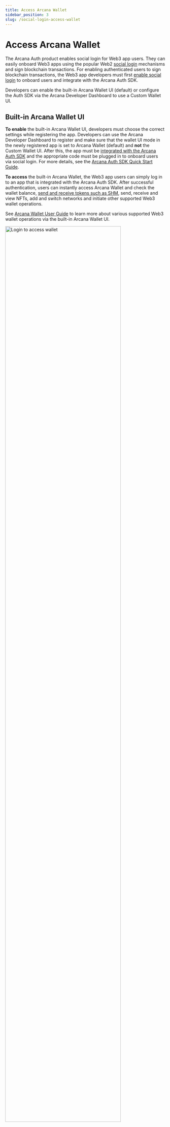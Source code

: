 ```yaml
---
title: Access Arcana Wallet
sidebar_position: 3
slug: /social-login-access-wallet
---
```


# Access Arcana Wallet

The Arcana Auth product enables social login for Web3 app users. They can easily onboard Web3 apps using the popular Web2 [social login](social-login-intro) mechanisms and sign blockchain transactions. For enabling authenticated users to sign blockchain transactions, the Web3 app developers must first [enable social login](social-login-enable) to onboard users and integrate with the Arcana Auth SDK.

Developers can enable the built-in Arcana Wallet UI (default) or configure the Auth SDK via the Arcana Developer Dashboard to use a Custom Wallet UI.

## Built-in Arcana Wallet UI

**To enable** the built-in Arcana Wallet UI, developers must choose the correct settings while registering the app. Developers can use the Arcana Developer Dashboard to register and make sure that the wallet UI mode in the newly registered app is set to Arcana Wallet (default) and **not** the Custom Wallet UI. After this, the app must be [integrated with the Arcana Auth SDK](https://docs.arcana.network/howto/integrate-app/index.html) and the appropriate code must be plugged in to onboard users via social login. For more details, see the [Arcana Auth SDK Quick Start Guide](https://docs.dev.arcana.network/auth-quick-start.html).

**To access** the built-in Arcana Wallet, the Web3 app users can simply log in to an app that is integrated with the Arcana Auth SDK. After successful authentication, users can instantly access Arcana Wallet and check the wallet balance, [send and receive tokens such as SHM](social-login-send-shm), send, receive and view NFTs, add and switch networks and initiate other supported Web3 wallet operations.

See [Arcana Wallet User Guide](https://docs.dev.arcana.network/user-guides/wallet-ui/index.html) to learn more about various supported Web3 wallet operations via the built-in Arcana Wallet UI.

<img src="/img/arcana/arcana-wallet.gif" alt="Login to access wallet" width="85%"/>

## Custom Wallet UI

The custom wallet UI option is a one-time setting during the Web3 app registration. Developers can use the Arcana Developer Dashboard to register the app and disable the Arcana Wallet UI by choosing the wallet UI setting as **Custom Wallet UI**. 

In addition to this, the developers must [integrate the app with the Arcana Auth SDK](https://docs.arcana.network/howto/integrate-app/index.html) and build a custom wallet UI that can handle user onboarding. Developers can plug in the custom UI with the appropriate Arcana Auth SDK functions to onboard users and perform Web3 wallet operations. For details, see [how to onboard users](https://docs.arcana.network/howto/onboard-users/custom-ui/index.html) and [how to plug in a custom wallet UI](https://docs.arcana.network/howto/arcana-wallet/custom-wallet-ui.html).

To use the custom wallet UI, the Web3 app users can simply log in to an app that is integrated with the Arcana Auth SDK. After successful authentication, the custom wallet UI is displayed. It is up to the Web3 app developer to provide notifications and take user approval before issuing any blockchain transactions through the Arcana Auth SDK functions. In the case of a custom wallet UI, the Arcana Auth SDK does not issue any notifications seeking user approval for blockchain transactions.